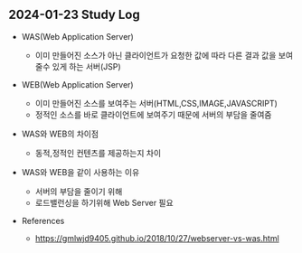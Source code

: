## 2024-01-23 Study Log

- WAS(Web Application Server)
  - 이미 만들어진 소스가 아닌 클라이언트가 요청한 값에 따라 다른 결과 값을 보여줄수 있게 하는 서버(JSP)

- WEB(Web Application Server)
  - 이미 만들어진 소스를 보여주는 서버(HTML,CSS,IMAGE,JAVASCRIPT)
  - 정적인 소스를 바로 클라이언트에 보여주기 때문에 서버의 부담을 줄여줌

- WAS와 WEB의 차이점
  - 동적,정적인 컨텐츠를 제공하는지 차이

- WAS와 WEB을 같이 사용하는 이유
  - 서버의 부담을 줄이기 위해
  - 로드밸런싱을 하기위해 Web Server 필요

- References
  - https://gmlwjd9405.github.io/2018/10/27/webserver-vs-was.html
